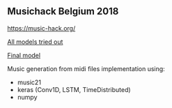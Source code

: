 ## Musichack Belgium 2018

https://music-hack.org/


[All models tried out](https://github.com/ciortanmadalina/music-generation/blob/master/hackathon-models.ipynb)

[Final model](http://localhost:8888/notebooks/midi/final-network-architecture.ipynb)

Music generation from midi files implementation using:

- music21
- keras (Conv1D, LSTM, TimeDistributed)
- numpy
